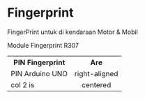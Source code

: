 # Fingerprint
FingerPrint untuk di kendaraan Motor &amp; Mobil

Module Fingerprint R307
<table>
  <tbody>
    <tr>
      <th>PIN Fingerprint</th>
      <th align="center">Are</th>
    </tr>
    <tr>
      <td>PIN Arduino UNO</td>
      <td align="center">right-aligned</td>
    </tr>
    <tr>
      <td>col 2 is</td>
      <td align="center">centered</td>
    </tr>
  </tbody>
</table>

